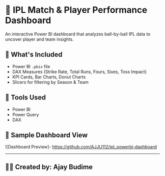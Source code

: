# 🏏 IPL Match & Player Performance Dashboard

An interactive Power BI dashboard that analyzes ball-by-ball IPL data to uncover player and team insights.

## 📂 What's Included

- Power BI `.pbix` file
- DAX Measures (Strike Rate, Total Runs, Fours, Sixes, Toss Impact)
- KPI Cards, Bar Charts, Donut Charts
- Slicers for filtering by Season & Team

## 🔧 Tools Used
- Power BI
- Power Query
- DAX

## 📸 Sample Dashboard View

![Dashboard Preview]- https://github.com/AJJU112/ipl_powerbi-dashboard

---

## 👨‍💻 Created by: Ajay Budime

